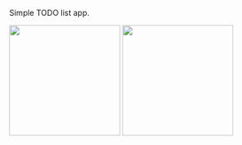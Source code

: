 Simple TODO list app.

<img src ="https://user-images.githubusercontent.com/92254744/198577034-fd6b853f-8c95-4956-bfa7-c3eb14d9c7d0.png" width="200" />
<img src= "https://user-images.githubusercontent.com/92254744/198577628-b18d6ebd-039b-44fa-a23b-e7aad5dffefa.png" width="200" />
